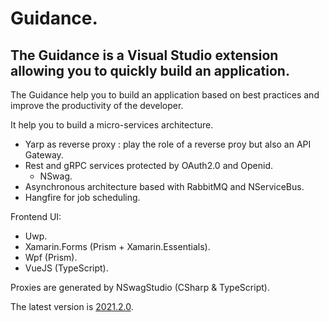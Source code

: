 # Guidance.

## The Guidance is a Visual Studio extension allowing you to quickly build an application.

The Guidance help you to build an application based on best practices and improve the productivity of the developer. 

It help you to build a micro-services architecture.
- Yarp as reverse proxy : play the role of a reverse proy but also an API Gateway.
- Rest and gRPC services protected by OAuth2.0 and Openid. 
    - NSwag.
- Asynchronous architecture based with RabbitMQ and NServiceBus.
- Hangfire for job scheduling.

Frontend UI:
- Uwp.
- Xamarin.Forms (Prism + Xamarin.Essentials).
- Wpf (Prism).
- VueJS (TypeScript).

Proxies are generated by NSwagStudio (CSharp & TypeScript).

The latest version is [2021.2.0](./Guidance2021_2_0.md).

